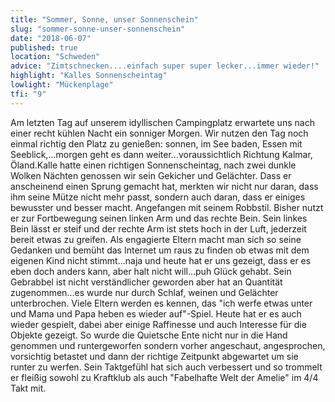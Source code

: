 ```yaml
---
title: "Sommer, Sonne, unser Sonnenschein"
slug: "sommer-sonne-unser-sonnenschein"
date: "2018-06-07"
published: true
location: "Schweden"
advice: "Zimtschnecken....einfach super super lecker...immer wieder!"
highlight: "Kalles Sonnenscheintag"
lowlight: "Mückenplage"
tfi: "9"
---
```

   
Am letzten Tag auf unserem idyllischen Campingplatz erwartete uns nach einer recht kühlen Nacht ein sonniger Morgen. Wir nutzen den Tag noch einmal richtig den Platz zu genießen: sonnen, im See baden, Essen mit Seeblick,...morgen geht es dann weiter...voraussichtlich Richtung Kalmar, Öland.Kalle hatte einen richtigen Sonnenscheintag, nach zwei dunkle Wolken Nächten genossen wir sein Gekicher und Gelächter. Dass er anscheinend einen Sprung gemacht hat, merkten wir nicht nur daran, dass ihm seine Mütze nicht mehr passt, sondern auch daran, dass er einiges bewusster und besser macht. Angefangen mit seinem Robbstil. Bisher nutzt er zur Fortbewegung seinen linken Arm und das rechte Bein. Sein linkes Bein lässt er steif und der rechte Arm ist stets hoch in der Luft, jederzeit bereit etwas zu greifen. Als engagierte Eltern macht man sich so seine Gedanken und bemüht das Internet um raus zu finden ob etwas mit dem eigenen Kind nicht stimmt...naja und heute hat er uns gezeigt, dass er es eben doch anders kann, aber halt nicht will...puh Glück gehabt. Sein Gebrabbel ist nicht verständlicher geworden aber hat an Quantität zugenommen...es wurde nur durch Schlaf, weinen und Gelächter unterbrochen. Viele Eltern werden es kennen, das "ich werfe etwas unter und Mama und Papa heben es wieder auf"-Spiel. Heute hat er es auch wieder gespielt, dabei aber einige Raffinesse und auch Interesse für die Objekte gezeigt. So wurde die Quietsche Ente nicht nur in die Hand genommen und runtergeworfen sondern vorher angeschaut, angesprochen, vorsichtig betastet und dann der richtige Zeitpunkt abgewartet um sie runter zu werfen. Sein Taktgefühl hat sich auch verbessert und so trommelt er fleißig sowohl zu Kraftklub als auch \"Fabelhafte Welt der Amelie\" im 4/4 Takt mit.